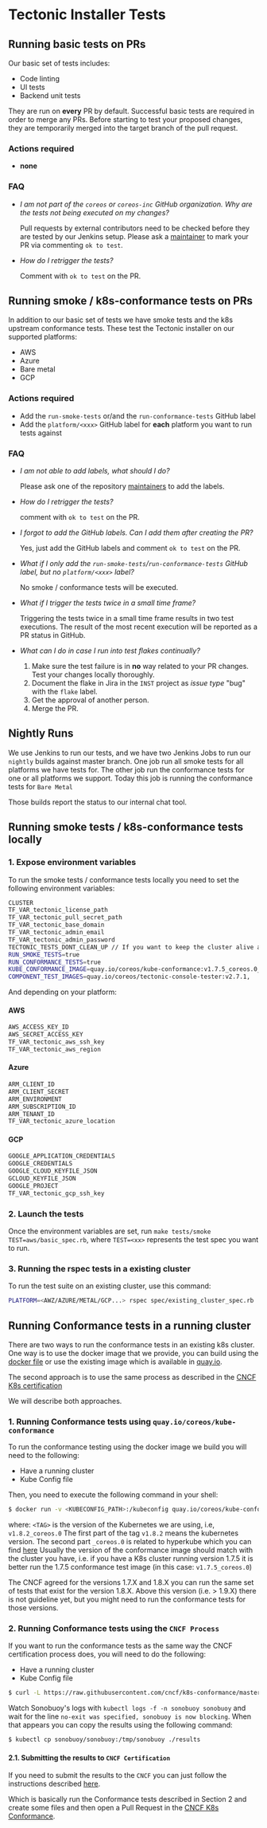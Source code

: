# Tectonic Installer Tests


## Running basic tests on PRs

Our basic set of tests includes:
- Code linting
- UI tests
- Backend unit tests

They are run on **every** PR by default. Successful basic tests are required in
order to merge any PRs. Before starting to test your proposed changes, they are
temporarily merged into the target branch of the pull request.

### Actions required
- **none**

### FAQ
- *I am not part of the `coreos` or `coreos-inc` GitHub organization. Why are
  the tests not being executed on my changes?*

  Pull requests by external contributors need to be checked before they are
  tested by our Jenkins setup. Please ask a [maintainer](../MAINTAINERS) to mark
  your PR via commenting `ok to test`.

- *How do I retrigger the tests?*

  Comment with `ok to test` on the PR.


## Running smoke / k8s-conformance tests on PRs

In addition to our basic set of tests we have smoke tests and the k8s upstream
conformance tests. These test the Tectonic installer on our supported platforms:
- AWS
- Azure
- Bare metal
- GCP

### Actions required
- Add the `run-smoke-tests` or/and the `run-conformance-tests` GitHub label
- Add the `platform/<xxx>` GitHub label for **each** platform you want to run
  tests against

### FAQ
- *I am not able to add labels, what should I do?*

  Please ask one of the repository [maintainers](../MAINTAINERS) to add the
  labels.

- *How do I retrigger the tests?*

  comment with `ok to test` on the PR.

- *I forgot to add the GitHub labels. Can I add them after creating the PR?*

  Yes, just add the GitHub labels and comment `ok to test` on the PR.

- *What if I only add the `run-smoke-tests`/`run-conformance-tests` GitHub
  label, but no `platform/<xxx>` label?*

  No smoke / conformance tests will be executed.

- *What if I trigger the tests twice in a small time frame?*

  Triggering the tests twice in a small time frame results in two test
  executions. The result of the most recent execution will be reported as a PR
  status in GitHub.

- *What can I do in case I run into test flakes continually?*

  1. Make sure the test failure is in **no** way related to your PR changes.
     Test your changes locally thoroughly.
  2. Document the flake in Jira in the `INST` project as *issue type* "bug" with the
     `flake` label.
  3. Get the approval of another person.
  4. Merge the PR.

## Nightly Runs

We use Jenkins to run our tests, and we have two Jenkins Jobs to run our `nightly` builds against master branch.
One job run all smoke tests for all platforms we have tests for.
The other job run the conformance tests for one or all platforms we support. Today this job is running
the conformance tests for `Bare Metal`

Those builds report the status to our internal chat tool.

## Running smoke tests / k8s-conformance tests locally

### 1. Expose environment variables

To run the smoke tests / conformance tests locally you need to set the following
environment variables:
``` bash
CLUSTER
TF_VAR_tectonic_license_path
TF_VAR_tectonic_pull_secret_path
TF_VAR_tectonic_base_domain
TF_VAR_tectonic_admin_email
TF_VAR_tectonic_admin_password
TECTONIC_TESTS_DONT_CLEAN_UP // If you want to keep the cluster alive after the tests
RUN_SMOKE_TESTS=true
RUN_CONFORMANCE_TESTS=true
KUBE_CONFORMANCE_IMAGE=quay.io/coreos/kube-conformance:v1.7.5_coreos.0_golang1.9.1
COMPONENT_TEST_IMAGES=quay.io/coreos/tectonic-console-tester:v2.7.1,
```

And depending on your platform:

#### AWS
``` bash
AWS_ACCESS_KEY_ID
AWS_SECRET_ACCESS_KEY
TF_VAR_tectonic_aws_ssh_key
TF_VAR_tectonic_aws_region
```

#### Azure
``` bash
ARM_CLIENT_ID
ARM_CLIENT_SECRET
ARM_ENVIRONMENT
ARM_SUBSCRIPTION_ID
ARM_TENANT_ID
TF_VAR_tectonic_azure_location
```

#### GCP
``` bash
GOOGLE_APPLICATION_CREDENTIALS
GOOGLE_CREDENTIALS
GOOGLE_CLOUD_KEYFILE_JSON
GCLOUD_KEYFILE_JSON
GOOGLE_PROJECT
TF_VAR_tectonic_gcp_ssh_key
```

### 2. Launch the tests
Once the environment variables are set, run `make tests/smoke
TEST=aws/basic_spec.rb`, where `TEST=<xx>` represents the test spec you want to
run.


### 3. Running the rspec tests in a existing cluster
To run the test suite on an existing cluster, use this command:
```sh
PLATFORM=<AWZ/AZURE/METAL/GCP...> rspec spec/existing_cluster_spec.rb
```



## Running Conformance tests in a running cluster

There are two ways to run the conformance tests in an existing k8s cluster.
One way is to use the docker image that we provide, you can build using the [docker file](../images/kubernetes-e2e)
or use the existing image which is available in [quay.io](https://quay.io/repository/coreos/kube-conformance?tab=tags0).

The second approach is to use the same process as described in the [CNCF K8s certification](https://github.com/cncf/k8s-conformance/blob/master/instructions.md)

We will describe both approaches.

### 1. Running Conformance tests using `quay.io/coreos/kube-conformance`

To run the conformance testing using the docker image we build you will need to the following:

* Have a running cluster
* Kube Config file

Then, you need to execute the following command in your shell:

```Bash
$ docker run -v <KUBECONFIG_PATH>:/kubeconfig quay.io/coreos/kube-conformance:<TAG>
```

where:
`<TAG>` is the version of the Kubernetes we are using, i.e, `v1.8.2_coreos.0`
The first part of the tag `v1.8.2` means the kubernetes version.
The second part `_coreos.0` is related to hyperkube which you can find [here](https://quay.io/repository/coreos/hyperkube?tag=latest&tab=tags)
Usually the version of the conformance image should match with the cluster you have,
i.e. if you have a K8s cluster running version 1.7.5 it is better run the 1.7.5 conformance test image (in this case: `v1.7.5_coreos.0`)

The CNCF agreed for the versions 1.7.X and 1.8.X you can run the same set of tests that exist for the version 1.8.X.
Above this version (i.e. > 1.9.X) there is not guideline yet, but you might need to run the conformance tests for those versions.


### 2. Running Conformance tests using the `CNCF Process`

If you want to run the conformance tests as the same way the CNCF certification process does,
you will need to do the following:

* Have a running cluster
* Kube Config file

```Bash
$ curl -L https://raw.githubusercontent.com/cncf/k8s-conformance/master/sonobuoy-conformance.yaml | kubectl apply -f -
```

Watch Sonobuoy's logs with `kubectl logs -f -n sonobuoy sonobuoy` and wait for the line `no-exit was specified, sonobuoy is now blocking`.
When that appears you can copy the results using the following command:

```Bash
$ kubectl cp sonobuoy/sonobuoy:/tmp/sonobuoy ./results
```

#### 2.1. Submitting the results to `CNCF Certification`

If you need to submit the results to the `CNCF` you can just follow the instructions described [here](https://github.com/cncf/k8s-conformance/blob/master/instructions.md).

Which is basically run the Conformance tests described in Section 2 and create some files and then open a Pull Request in the [CNCF K8s Conformance](https://github.com/cncf/k8s-conformance).

